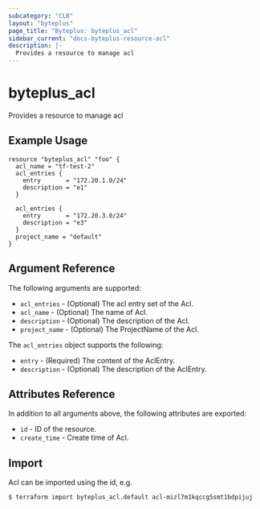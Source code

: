 ```yaml
---
subcategory: "CLB"
layout: "byteplus"
page_title: "Byteplus: byteplus_acl"
sidebar_current: "docs-byteplus-resource-acl"
description: |-
  Provides a resource to manage acl
---
```

# byteplus_acl
Provides a resource to manage acl
## Example Usage
```hcl
resource "byteplus_acl" "foo" {
  acl_name = "tf-test-2"
  acl_entries {
    entry       = "172.20.1.0/24"
    description = "e1"
  }

  acl_entries {
    entry       = "172.20.3.0/24"
    description = "e3"
  }
  project_name = "default"
}
```
## Argument Reference
The following arguments are supported:
* `acl_entries` - (Optional) The acl entry set of the Acl.
* `acl_name` - (Optional) The name of Acl.
* `description` - (Optional) The description of the Acl.
* `project_name` - (Optional) The ProjectName of the Acl.

The `acl_entries` object supports the following:

* `entry` - (Required) The content of the AclEntry.
* `description` - (Optional) The description of the AclEntry.

## Attributes Reference
In addition to all arguments above, the following attributes are exported:
* `id` - ID of the resource.
* `create_time` - Create time of Acl.


## Import
Acl can be imported using the id, e.g.
```
$ terraform import byteplus_acl.default acl-mizl7m1kqccg5smt1bdpijuj
```

